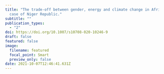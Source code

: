 ```yaml
---
title: "The trade-off between gender, energy and climate change in Africa: the
  case of Niger Republic."
subtitle: ""
publication_types:
  - "2"
doi: https://doi.org/10.1007/s10708-020-10246-9
draft: false
featured: false
image:
  filename: featured
  focal_point: Smart
  preview_only: false
date: 2021-10-07T12:46:41.631Z
---
```

